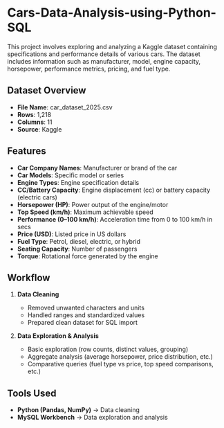 # Cars-Data-Analysis-using-Python-SQL

This project involves exploring and analyzing a Kaggle dataset containing specifications and performance details of various cars. The dataset includes information such as manufacturer, model, engine capacity, horsepower, performance metrics, pricing, and fuel type.

## Dataset Overview
* **File Name**: car_dataset_2025.csv
* **Rows**: 1,218
* **Columns**: 11
* **Source**: Kaggle

## Features

* **Car Company Names**: Manufacturer or brand of the car
* **Car Models**: Specific model or series
* **Engine Types**: Engine specification details
* **CC/Battery Capacity**: Engine displacement (cc) or battery capacity (electric cars)
* **Horsepower (HP)**: Power output of the engine/motor
* **Top Speed (km/h)**: Maximum achievable speed
* **Performance (0–100 km/h)**: Acceleration time from 0 to 100 km/h in secs
* **Price (USD)**: Listed price in US dollars
* **Fuel Type**: Petrol, diesel, electric, or hybrid
* **Seating Capacity**: Number of passengers
* **Torque**: Rotational force generated by the engine

## Workflow

1. **Data Cleaning**

   * Removed unwanted characters and units
   * Handled ranges and standardized values
   * Prepared clean dataset for SQL import

2. **Data Exploration & Analysis**

   * Basic exploration (row counts, distinct values, grouping)
   * Aggregate analysis (average horsepower, price distribution, etc.)
   * Comparative queries (fuel type vs price, top speed comparisons, etc.)

## Tools Used

* **Python (Pandas, NumPy)** → Data cleaning
* **MySQL Workbench** → Data exploration and analysis    
